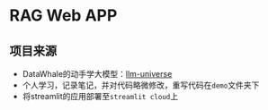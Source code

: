 # RAG Web APP

## 项目来源

- DataWhale的动手学大模型：[llm-universe](https://github.com/datawhalechina/llm-universe)
- 个人学习，记录笔记，并对代码略微修改，重写代码在`demo`文件夹下
- 将streamlit的应用部署至`streamlit cloud`上
